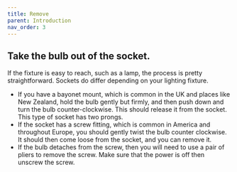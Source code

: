 ```yaml
---
title: Remove
parent: Introduction
nav_order: 3
---
```


## Take the bulb out of the socket.

If the fixture is easy to reach, such as a lamp, the process is pretty straightforward. Sockets do differ depending on your lighting fixture.

  * If you have a bayonet mount, which is common in the UK and places like New Zealand, hold the bulb gently but firmly, and then push down and turn the bulb counter-clockwise. This should release it from the socket. This type of socket has two prongs.
  * If the socket has a screw fitting, which is common in America and throughout Europe, you should gently twist the bulb counter clockwise. It should then come loose from the socket, and you can remove it.
  * If the bulb detaches from the screw, then you will need to use a pair of pliers to remove the screw. Make sure that the power is off then unscrew the screw. 